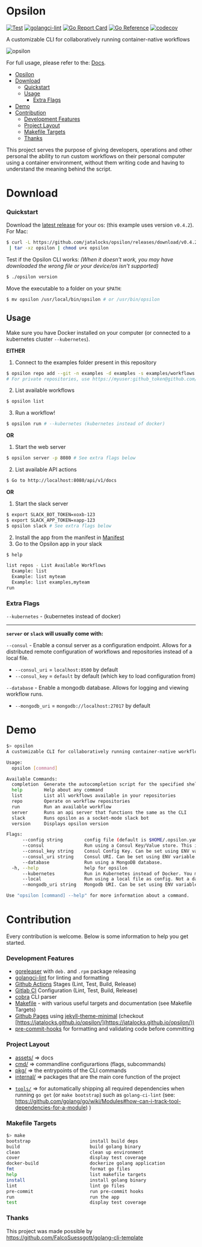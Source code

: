 # Opsilon
[![Test](https://github.com/jatalocks/opsilon/actions/workflows/test.yml/badge.svg)](https://github.com/jatalocks/opsilon/actions/workflows/test.yml) [![golangci-lint](https://github.com/jatalocks/opsilon/actions/workflows/lint.yml/badge.svg)](https://github.com/jatalocks/opsilon/actions/workflows/lint.yml) [![Go Report Card](https://goreportcard.com/badge/github.com/jatalocks/opsilon)](https://goreportcard.com/report/github.com/jatalocks/opsilon) [![Go Reference](https://pkg.go.dev/badge/github.com/jatalocks/opsilon.svg)](https://pkg.go.dev/github.com/jatalocks/opsilon) [![codecov](https://codecov.io/gh/jatalocks/opsilon/branch/main/graph/badge.svg?token=Y5K4SID71F)](https://codecov.io/gh/jatalocks/opsilon)

A customizable CLI for collaboratively running container-native workflows

![opsilon](https://user-images.githubusercontent.com/99724952/202414217-49f6a1f3-584d-4a6d-8fae-e92e888e1b86.svg)

For full usage, please refer to the: [Docs](/assets/doc.md).

<!--ts-->
- [Opsilon](#opsilon)
- [Download](#download)
    - [Quickstart](#quickstart)
  - [Usage](#usage)
    - [Extra Flags](#extra-flags)
- [Demo](#demo)
- [Contribution](#contribution)
    - [Development Features](#development-features)
    - [Project Layout](#project-layout)
    - [Makefile Targets](#makefile-targets)
    - [Thanks](#thanks)
<!--te-->



This project serves the purpose of giving developers, operations and other personal the ability to run custom workflows on their personal computer using a container environment, without them writing code and having to understand the meaning behind the script.
# Download
### Quickstart

Download the [latest release](https://github.com/jatalocks/opsilon/releases/latest) for your os: (this example uses version `v0.4.2`).
For Mac:
```bash
$ curl -L https://github.com/jatalocks/opsilon/releases/download/v0.4.2-alpha/opsilon_0.4.2-alpha_Darwin_x86_64.tar.gz \
 | tar -xz opsilon | chmod u+x opsilon
```
Test if the Opsilon CLI works: *(When it doesn't work, you may have downloaded the wrong file or your device/os isn't supported)*

```bash
$ ./opsilon version
```

Move the executable to a folder on your `$PATH`:

```bash
$ mv opsilon /usr/local/bin/opsilon # or /usr/bin/opsilon
```
## Usage
Make sure you have Docker installed on your computer (or connected to a kubernetes cluster `--kubernetes`).

 **EITHER**
1. Connect to the examples folder present in this repository
```sh
$ opsilon repo add --git -n examples -d examples -s examples/workflows -p https://github.com/jatalocks/opsilon.git -b main
# For private repositories, use https://myuser:github_token@github.com/myprivateorg/>myprivaterepo.git
```
2. List available workflows
```sh
$ opsilon list
```
3. Run a workflow!
```sh
$ opsilon run # --kubernetes (kubernetes instead of docker)
```
 **OR**
1. Start the web server
```sh
$ opsilon server -p 8080 # See extra flags below
```
2. List available API actions
```sh
$ Go to http://localhost:8080/api/v1/docs
```
 **OR**
1. Start the slack server
```sh
$ export SLACK_BOT_TOKEN=xoxb-123
$ export SLACK_APP_TOKEN=xapp-123
$ opsilon slack # See extra flags below
```
2. Install the app from the manifest in [Manifest](/assets/manifest.yaml)
3. Go to the Opsilon app in your slack
```sh
$ help

list repos - List Available Workflows
  Example: list
  Example: list myteam
  Example: list examples,myteam
run
```

### Extra Flags
`--kubernetes` - (kubernetes instead of docker)
___

**`server` or `slack` will usually come with:**

`--consul`  - Enable a consul server as a configuration endpoint. Allows for a distributed remote configuration of workflows and repositories instead of a local file.
   - `--consul_uri` = `localhost:8500` by default
   - `--consul_key` = `default` by default (which key to load configuration from)
  
`--database`  - Enable a mongodb database. Allows for logging and viewing workflow runs.
   - `--mongodb_uri` = `mongodb://localhost:27017` by default
# Demo

```sh
$> opsilon
A customizable CLI for collaboratively running container-native workflows

Usage:
  opsilon [command]

Available Commands:
  completion  Generate the autocompletion script for the specified shell
  help        Help about any command
  list        List all workflows available in your repositories
  repo        Operate on workflow repositories
  run         Run an available workflow
  server      Runs an api server that functions the same as the CLI
  slack       Runs opsilon as a socket-mode slack bot
  version     Displays opsilon version

Flags:
      --config string        config file (default is $HOME/.opsilon.yaml)
      --consul               Run using a Consul Key/Value store. This is for distributed installation.
      --consul_key string    Consul Config Key. Can be set using ENV variable. (default "default")
      --consul_uri string    Consul URI. Can be set using ENV variable. (default "localhost:8500")
      --database             Run using a MongoDB database.
  -h, --help                 help for opsilon
      --kubernetes           Run in Kubernetes instead of Docker. You must be connected to a Kubernetes Context
      --local                Run using a local file as config. Not a database. True for CLI. (default true)
      --mongodb_uri string   Mongodb URI. Can be set using ENV variable. (default "mongodb://localhost:27017")

Use "opsilon [command] --help" for more information about a command.
```

# Contribution
Every contribution is welcome. Below is some information to help you get started.

### Development Features
- [goreleaser](https://goreleaser.com/) with `deb.` and `.rpm` package releasing
- [golangci-lint](https://golangci-lint.run/) for linting and formatting
- [Github Actions](.github/worflows) Stages (Lint, Test, Build, Release)
- [Gitlab CI](.gitlab-ci.yml) Configuration (Lint, Test, Build, Release)
- [cobra](https://cobra.dev/) CLI parser
- [Makefile](Makefile) - with various useful targets and documentation (see Makefile Targets)
- [Github Pages](_config.yml) using [jekyll-theme-minimal](https://github.com/pages-themes/minimal) (checkout [https://jatalocks.github.io/opsilon/](https://jatalocks.github.io/opsilon/))
- [pre-commit-hooks](https://pre-commit.com/) for formatting and validating code before committing

### Project Layout
* [assets/](https://pkg.go.dev/github.com/jatalocks/opsilon/assets) => docs
* [cmd/](https://pkg.go.dev/github.com/jatalocks/opsilon/cmd)  => commandline configurartions (flags, subcommands)
* [pkg/](https://pkg.go.dev/github.com/jatalocks/opsilon/pkg)  => the entrypoints of the CLI commands
* [internal/](https://pkg.go.dev/github.com/jatalocks/opsilon/pkg)  => packages that are the main core function of the project
- [`tools/`](tools/) => for automatically shipping all required dependencies when running `go get` (or `make bootstrap`) such as `golang-ci-lint` (see: https://github.com/golang/go/wiki/Modules#how-can-i-track-tool-dependencies-for-a-module)
)

### Makefile Targets
```sh
$> make
bootstrap                      install build deps
build                          build golang binary
clean                          clean up environment
cover                          display test coverage
docker-build                   dockerize golang application
fmt                            format go files
help                           list makefile targets
install                        install golang binary
lint                           lint go files
pre-commit                     run pre-commit hooks
run                            run the app
test                           display test coverage
```

### Thanks

This project was made possible by https://github.com/FalcoSuessgott/golang-cli-template
